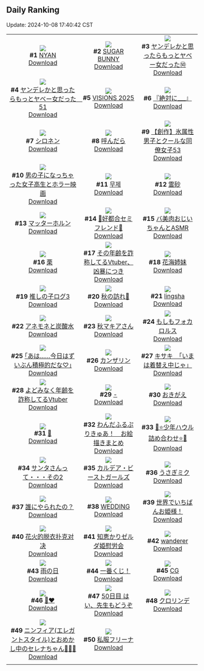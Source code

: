 ## Daily Ranking
Update: 2024-10-08 17:40:42 CST

|      |      |      |
| :----: | :----: | :----: |
| ![](https://i.pixiv.re/c/240x480/img-master/img/2024/10/06/00/00/46/123068644_p0_master1200.jpg)<br>**#1** [NYAN](https://www.pixiv.net/artworks/123068644)<br>[Download](https://i.pixiv.re/img-original/img/2024/10/06/00/00/46/123068644_p0.png) | ![](https://i.pixiv.re/c/240x480/img-master/img/2024/10/06/00/01/02/123068706_p0_master1200.jpg)<br>**#2** [SUGAR BUNNY](https://www.pixiv.net/artworks/123068706)<br>[Download](https://i.pixiv.re/img-original/img/2024/10/06/00/01/02/123068706_p0.png) | ![](https://i.pixiv.re/c/240x480/img-master/img/2024/10/06/00/02/03/123068825_p0_master1200.jpg)<br>**#3** [ヤンデレかと思ったらもっとヤベー女だった㊿](https://www.pixiv.net/artworks/123068825)<br>[Download](https://i.pixiv.re/img-original/img/2024/10/06/00/02/03/123068825_p0.png) |
| ![](https://i.pixiv.re/c/240x480/img-master/img/2024/10/07/00/00/46/123103550_p0_master1200.jpg)<br>**#4** [ヤンデレかと思ったらもっとヤベー女だった　51](https://www.pixiv.net/artworks/123103550)<br>[Download](https://i.pixiv.re/img-original/img/2024/10/07/00/00/46/123103550_p0.png) | ![](https://i.pixiv.re/c/240x480/img-master/img/2024/10/06/00/01/10/123068735_p0_master1200.jpg)<br>**#5** [VISIONS 2025](https://www.pixiv.net/artworks/123068735)<br>[Download](https://i.pixiv.re/img-original/img/2024/10/06/00/01/10/123068735_p0.jpg) | ![](https://i.pixiv.re/c/240x480/img-master/img/2024/10/06/20/48/05/123095815_p0_master1200.jpg)<br>**#6** [『絶対に___』](https://www.pixiv.net/artworks/123095815)<br>[Download](https://i.pixiv.re/img-original/img/2024/10/06/20/48/05/123095815_p0.png) |
| ![](https://i.pixiv.re/c/240x480/img-master/img/2024/10/07/00/00/17/123103412_p0_master1200.jpg)<br>**#7** [シロネン](https://www.pixiv.net/artworks/123103412)<br>[Download](https://i.pixiv.re/img-original/img/2024/10/07/00/00/17/123103412_p0.jpg) | ![](https://i.pixiv.re/c/240x480/img-master/img/2024/10/06/00/04/07/123068993_p0_master1200.jpg)<br>**#8** [呼んだら](https://www.pixiv.net/artworks/123068993)<br>[Download](https://i.pixiv.re/img-original/img/2024/10/06/00/04/07/123068993_p0.jpg) | ![](https://i.pixiv.re/c/240x480/img-master/img/2024/10/06/00/03/16/123068923_p0_master1200.jpg)<br>**#9** [【創作】氷属性男子とクールな同僚女子53](https://www.pixiv.net/artworks/123068923)<br>[Download](https://i.pixiv.re/img-original/img/2024/10/06/00/03/16/123068923_p0.jpg) |
| ![](https://i.pixiv.re/c/240x480/img-master/img/2024/10/06/00/02/09/123068836_p0_master1200.jpg)<br>**#10** [男の子になっちゃった女子高生とホラー映画](https://www.pixiv.net/artworks/123068836)<br>[Download](https://i.pixiv.re/img-original/img/2024/10/06/00/02/09/123068836_p0.jpg) | ![](https://i.pixiv.re/c/240x480/img-master/img/2024/10/06/02/17/53/123072884_p0_master1200.jpg)<br>**#11** [무제](https://www.pixiv.net/artworks/123072884)<br>[Download](https://i.pixiv.re/img-original/img/2024/10/06/02/17/53/123072884_p0.png) | ![](https://i.pixiv.re/c/240x480/img-master/img/2024/10/06/01/06/54/123071255_p0_master1200.jpg)<br>**#12** [霊砂](https://www.pixiv.net/artworks/123071255)<br>[Download](https://i.pixiv.re/img-original/img/2024/10/06/01/06/54/123071255_p0.png) |
| ![](https://i.pixiv.re/c/240x480/img-master/img/2024/10/06/00/40/29/123070439_p0_master1200.jpg)<br>**#13** [マッターホルン](https://www.pixiv.net/artworks/123070439)<br>[Download](https://i.pixiv.re/img-original/img/2024/10/06/00/40/29/123070439_p0.jpg) | ![](https://i.pixiv.re/c/240x480/img-master/img/2024/10/06/00/09/01/123069256_p0_master1200.jpg)<br>**#14** [🤍好都合セミフレンド💜](https://www.pixiv.net/artworks/123069256)<br>[Download](https://i.pixiv.re/img-original/img/2024/10/06/00/09/01/123069256_p0.jpg) | ![](https://i.pixiv.re/c/240x480/img-master/img/2024/10/07/00/02/18/123103705_p0_master1200.jpg)<br>**#15** [バ美肉おじいちゃんとASMR](https://www.pixiv.net/artworks/123103705)<br>[Download](https://i.pixiv.re/img-original/img/2024/10/07/00/02/18/123103705_p0.jpg) |
| ![](https://i.pixiv.re/c/240x480/img-master/img/2024/10/07/20/30/02/123125069_p0_master1200.jpg)<br>**#16** [栗](https://www.pixiv.net/artworks/123125069)<br>[Download](https://i.pixiv.re/img-original/img/2024/10/07/20/30/02/123125069_p0.png) | ![](https://i.pixiv.re/c/240x480/img-master/img/2024/10/06/21/01/25/123096411_p0_master1200.jpg)<br>**#17** [その年齢を詐称してるVtuber、凶暴につき](https://www.pixiv.net/artworks/123096411)<br>[Download](https://i.pixiv.re/img-original/img/2024/10/06/21/01/25/123096411_p0.png) | ![](https://i.pixiv.re/c/240x480/img-master/img/2024/10/06/01/02/03/123071095_p0_master1200.jpg)<br>**#18** [花海姉妹](https://www.pixiv.net/artworks/123071095)<br>[Download](https://i.pixiv.re/img-original/img/2024/10/06/01/02/03/123071095_p0.jpg) |
| ![](https://i.pixiv.re/c/240x480/img-master/img/2024/10/06/18/25/05/123091118_p0_master1200.jpg)<br>**#19** [推しの子ログ3](https://www.pixiv.net/artworks/123091118)<br>[Download](https://i.pixiv.re/img-original/img/2024/10/06/18/25/05/123091118_p0.jpg) | ![](https://i.pixiv.re/c/240x480/img-master/img/2024/10/06/00/00/28/123068571_p0_master1200.jpg)<br>**#20** [秋の訪れ🍁](https://www.pixiv.net/artworks/123068571)<br>[Download](https://i.pixiv.re/img-original/img/2024/10/06/00/00/28/123068571_p0.jpg) | ![](https://i.pixiv.re/c/240x480/img-master/img/2024/10/06/19/19/11/123092832_p0_master1200.jpg)<br>**#21** [lingsha](https://www.pixiv.net/artworks/123092832)<br>[Download](https://i.pixiv.re/img-original/img/2024/10/06/19/19/11/123092832_p0.png) |
| ![](https://i.pixiv.re/c/240x480/img-master/img/2024/10/06/21/16/07/123096964_p0_master1200.jpg)<br>**#22** [アネモネと炭酸水](https://www.pixiv.net/artworks/123096964)<br>[Download](https://i.pixiv.re/img-original/img/2024/10/06/21/16/07/123096964_p0.jpg) | ![](https://i.pixiv.re/c/240x480/img-master/img/2024/10/06/00/14/58/123069499_p0_master1200.jpg)<br>**#23** [秋マキアさん](https://www.pixiv.net/artworks/123069499)<br>[Download](https://i.pixiv.re/img-original/img/2024/10/06/00/14/58/123069499_p0.jpg) | ![](https://i.pixiv.re/c/240x480/img-master/img/2024/10/06/19/23/35/123092973_p0_master1200.jpg)<br>**#24** [もしもフォカロルス](https://www.pixiv.net/artworks/123092973)<br>[Download](https://i.pixiv.re/img-original/img/2024/10/06/19/23/35/123092973_p0.png) |
| ![](https://i.pixiv.re/c/240x480/img-master/img/2024/10/07/17/10/21/123119872_p0_master1200.jpg)<br>**#25** [｢あは……今日はずいぶん積極的だな♡｣](https://www.pixiv.net/artworks/123119872)<br>[Download](https://i.pixiv.re/img-original/img/2024/10/07/17/10/21/123119872_p0.jpg) | ![](https://i.pixiv.re/c/240x480/img-master/img/2024/10/06/15/55/35/123086883_p0_master1200.jpg)<br>**#26** [カンザリン](https://www.pixiv.net/artworks/123086883)<br>[Download](https://i.pixiv.re/img-original/img/2024/10/06/15/55/35/123086883_p0.png) | ![](https://i.pixiv.re/c/240x480/img-master/img/2024/10/06/08/00/04/123077310_p0_master1200.jpg)<br>**#27** [キサキ　「いまは着替え中じゃ」](https://www.pixiv.net/artworks/123077310)<br>[Download](https://i.pixiv.re/img-original/img/2024/10/06/08/00/04/123077310_p0.jpg) |
| ![](https://i.pixiv.re/c/240x480/img-master/img/2024/10/07/21/06/32/123126248_p0_master1200.jpg)<br>**#28** [よどみなく年齢を詐称してるVtuber](https://www.pixiv.net/artworks/123126248)<br>[Download](https://i.pixiv.re/img-original/img/2024/10/07/21/06/32/123126248_p0.png) | ![](https://i.pixiv.re/c/240x480/img-master/img/2024/10/06/19/22/18/123092935_p0_master1200.jpg)<br>**#29** [-](https://www.pixiv.net/artworks/123092935)<br>[Download](https://i.pixiv.re/img-original/img/2024/10/06/19/22/18/123092935_p0.jpg) | ![](https://i.pixiv.re/c/240x480/img-master/img/2024/10/06/18/43/16/123091693_p0_master1200.jpg)<br>**#30** [おきがえ](https://www.pixiv.net/artworks/123091693)<br>[Download](https://i.pixiv.re/img-original/img/2024/10/06/18/43/16/123091693_p0.jpg) |
| ![](https://i.pixiv.re/c/240x480/img-master/img/2024/10/07/00/02/58/123103767_p0_master1200.jpg)<br>**#31** [💐](https://www.pixiv.net/artworks/123103767)<br>[Download](https://i.pixiv.re/img-original/img/2024/10/07/00/02/58/123103767_p0.jpg) | ![](https://i.pixiv.re/c/240x480/img-master/img/2024/10/06/02/09/55/123072717_p0_master1200.jpg)<br>**#32** [わんだふるぷりきゅあ！　お絵描きまとめ](https://www.pixiv.net/artworks/123072717)<br>[Download](https://i.pixiv.re/img-original/img/2024/10/06/02/09/55/123072717_p0.jpg) | ![](https://i.pixiv.re/c/240x480/img-master/img/2024/10/07/02/26/45/123107690_p0_master1200.jpg)<br>**#33** [💫⭐️少年ハウル詰め合わせ⭐️💫](https://www.pixiv.net/artworks/123107690)<br>[Download](https://i.pixiv.re/img-original/img/2024/10/07/02/26/45/123107690_p0.jpg) |
| ![](https://i.pixiv.re/c/240x480/img-master/img/2024/10/06/00/12/23/123069402_p0_master1200.jpg)<br>**#34** [サンタさんって・・・その2](https://www.pixiv.net/artworks/123069402)<br>[Download](https://i.pixiv.re/img-original/img/2024/10/06/00/12/23/123069402_p0.jpg) | ![](https://i.pixiv.re/c/240x480/img-master/img/2024/10/07/22/24/16/123128905_p0_master1200.jpg)<br>**#35** [カルデア・ビーストガールズ](https://www.pixiv.net/artworks/123128905)<br>[Download](https://i.pixiv.re/img-original/img/2024/10/07/22/24/16/123128905_p0.png) | ![](https://i.pixiv.re/c/240x480/img-master/img/2024/10/06/00/05/54/123069106_p0_master1200.jpg)<br>**#36** [うさぎミク](https://www.pixiv.net/artworks/123069106)<br>[Download](https://i.pixiv.re/img-original/img/2024/10/06/00/05/54/123069106_p0.png) |
| ![](https://i.pixiv.re/c/240x480/img-master/img/2024/10/07/00/11/16/123104182_p0_master1200.jpg)<br>**#37** [誰にやられたの？](https://www.pixiv.net/artworks/123104182)<br>[Download](https://i.pixiv.re/img-original/img/2024/10/07/00/11/16/123104182_p0.png) | ![](https://i.pixiv.re/c/240x480/img-master/img/2024/10/07/00/00/44/123103542_p0_master1200.jpg)<br>**#38** [WEDDING](https://www.pixiv.net/artworks/123103542)<br>[Download](https://i.pixiv.re/img-original/img/2024/10/07/00/00/44/123103542_p0.jpg) | ![](https://i.pixiv.re/c/240x480/img-master/img/2024/10/07/00/08/49/123104104_p0_master1200.jpg)<br>**#39** [世界でいちばんお姫様！](https://www.pixiv.net/artworks/123104104)<br>[Download](https://i.pixiv.re/img-original/img/2024/10/07/00/08/49/123104104_p0.png) |
| ![](https://i.pixiv.re/c/240x480/img-master/img/2024/10/06/13/47/55/123083967_p0_master1200.jpg)<br>**#40** [花火的脱衣扑克对决](https://www.pixiv.net/artworks/123083967)<br>[Download](https://i.pixiv.re/img-original/img/2024/10/06/13/47/55/123083967_p0.jpg) | ![](https://i.pixiv.re/c/240x480/img-master/img/2024/10/06/17/45/05/123089817_p0_master1200.jpg)<br>**#41** [知恵かりゼルダ姫慰労会](https://www.pixiv.net/artworks/123089817)<br>[Download](https://i.pixiv.re/img-original/img/2024/10/06/17/45/05/123089817_p0.jpg) | ![](https://i.pixiv.re/c/240x480/img-master/img/2024/10/06/16/45/46/123088247_p0_master1200.jpg)<br>**#42** [wanderer](https://www.pixiv.net/artworks/123088247)<br>[Download](https://i.pixiv.re/img-original/img/2024/10/06/16/45/46/123088247_p0.jpg) |
| ![](https://i.pixiv.re/c/240x480/img-master/img/2024/10/06/00/02/30/123068875_p0_master1200.jpg)<br>**#43** [雨の日](https://www.pixiv.net/artworks/123068875)<br>[Download](https://i.pixiv.re/img-original/img/2024/10/06/00/02/30/123068875_p0.jpg) | ![](https://i.pixiv.re/c/240x480/img-master/img/2024/10/07/00/03/35/123103816_p0_master1200.jpg)<br>**#44** [一番くじ！](https://www.pixiv.net/artworks/123103816)<br>[Download](https://i.pixiv.re/img-original/img/2024/10/07/00/03/35/123103816_p0.png) | ![](https://i.pixiv.re/c/240x480/img-master/img/2024/10/06/00/01/02/123068707_p0_master1200.jpg)<br>**#45** [CG](https://www.pixiv.net/artworks/123068707)<br>[Download](https://i.pixiv.re/img-original/img/2024/10/06/00/01/02/123068707_p0.jpg) |
| ![](https://i.pixiv.re/c/240x480/img-master/img/2024/10/07/00/00/22/123103438_p0_master1200.jpg)<br>**#46** [💉❤](https://www.pixiv.net/artworks/123103438)<br>[Download](https://i.pixiv.re/img-original/img/2024/10/07/00/00/22/123103438_p0.jpg) | ![](https://i.pixiv.re/c/240x480/img-master/img/2024/10/07/15/05/26/123117815_p0_master1200.jpg)<br>**#47** [50日目 はい、先生もどうぞ](https://www.pixiv.net/artworks/123117815)<br>[Download](https://i.pixiv.re/img-original/img/2024/10/07/15/05/26/123117815_p0.png) | ![](https://i.pixiv.re/c/240x480/img-master/img/2024/10/06/00/01/05/123068718_p0_master1200.jpg)<br>**#48** [クロリンデ](https://www.pixiv.net/artworks/123068718)<br>[Download](https://i.pixiv.re/img-original/img/2024/10/06/00/01/05/123068718_p0.png) |
| ![](https://i.pixiv.re/c/240x480/img-master/img/2024/10/07/01/30/03/123106539_p0_master1200.jpg)<br>**#49** [ニンフィア(エレガントスタイル)とおめかし中のセレナちゃん🎀💎✨](https://www.pixiv.net/artworks/123106539)<br>[Download](https://i.pixiv.re/img-original/img/2024/10/07/01/30/03/123106539_p0.jpg) | ![](https://i.pixiv.re/c/240x480/img-master/img/2024/10/07/18/45/22/123122068_p0_master1200.jpg)<br>**#50** [私服フリーナ](https://www.pixiv.net/artworks/123122068)<br>[Download](https://i.pixiv.re/img-original/img/2024/10/07/18/45/22/123122068_p0.jpg) |
|      |
